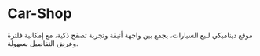 # Car-Shop
موقع ديناميكي لبيع السيارات، يجمع بين واجهة أنيقة وتجربة تصفح ذكية، مع إمكانية فلترة وعرض التفاصيل بسهولة.
